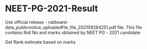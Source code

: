 # NEET-PG-2021-Result

Use official release - natboard-data_publicnotice_uploadedfile_file_202109284251.pdf file. This file contains Roll No and marks obtained by NEET PG - 2021 candidate

Get Rank estimate based on marks  
